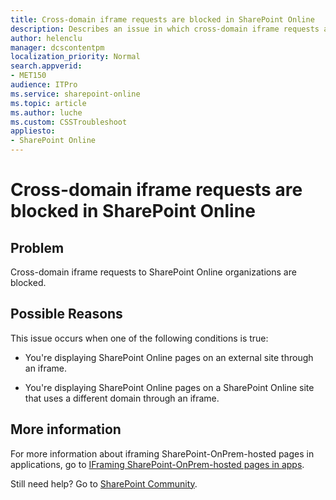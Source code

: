 ```yaml
---
title: Cross-domain iframe requests are blocked in SharePoint Online
description: Describes an issue in which cross-domain iframe requests are blocked in SharePoint Online.
author: helenclu
manager: dcscontentpm
localization_priority: Normal
search.appverid: 
- MET150
audience: ITPro
ms.service: sharepoint-online
ms.topic: article
ms.author: luche
ms.custom: CSSTroubleshoot
appliesto:
- SharePoint Online
---
```


# Cross-domain iframe requests are blocked in SharePoint Online

## Problem

Cross-domain iframe requests to SharePoint Online organizations are blocked.

## Possible Reasons

This issue occurs when one of the following conditions is true:

- You're displaying SharePoint Online pages on an external site through an iframe.

- You're displaying SharePoint Online pages on a SharePoint Online site that uses a different domain through an iframe.

## More information

For more information about iframing SharePoint-OnPrem-hosted pages in applications, go to [IFraming SharePoint-OnPrem-hosted pages in apps](/archive/blogs/officeapps/iframing-sharepoint-hosted-pages-in-apps).

Still need help? Go to [SharePoint Community](https://techcommunity.microsoft.com/t5/sharepoint/ct-p/SharePoint).
